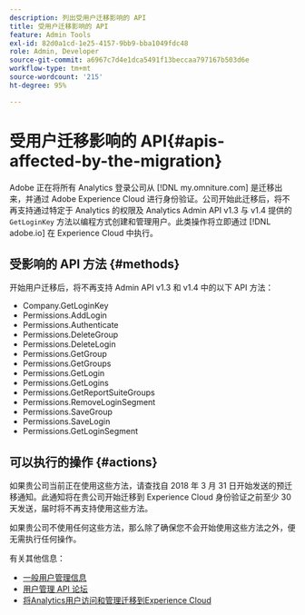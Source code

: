 ```yaml
---
description: 列出受用户迁移影响的 API
title: 受用户迁移影响的 API
feature: Admin Tools
exl-id: 82d0a1cd-1e25-4157-9bb9-bba1049fdc48
role: Admin, Developer
source-git-commit: a6967c7d4e1dca5491f13beccaa797167b503d6e
workflow-type: tm+mt
source-wordcount: '215'
ht-degree: 95%

---
```


# 受用户迁移影响的 API{#apis-affected-by-the-migration}

Adobe 正在将所有 Analytics 登录公司从 [!DNL my.omniture.com] 是迁移出来，并通过 Adobe Experience Cloud 进行身份验证。公司开始此迁移后，将不再支持通过特定于 Analytics 的权限及 Analytics Admin API v1.3 与 v1.4 提供的 `GetLoginKey` 方法以编程方式创建和管理用户。此类操作将立即通过 [!DNL adobe.io] 在 Experience Cloud 中执行。

## 受影响的 API 方法 {#methods}

开始用户迁移后，将不再支持 Admin API v1.3 和 v1.4 中的以下 API 方法：

* Company.GetLoginKey
* Permissions.AddLogin
* Permissions.Authenticate
* Permissions.DeleteGroup
* Permissions.DeleteLogin
* Permissions.GetGroup
* Permissions.GetGroups
* Permissions.GetLogin
* Permissions.GetLogins
* Permissions.GetReportSuiteGroups
* Permissions.RemoveLoginSegment
* Permissions.SaveGroup
* Permissions.SaveLogin
* Permissions.GetLoginSegment

## 可以执行的操作 {#actions}

如果贵公司当前正在使用这些方法，请查找自 2018 年 3 月 31 日开始发送的预迁移通知。此通知将在贵公司开始迁移到 Experience Cloud 身份验证之前至少 30 天发送，届时将不再支持使用这些方法。

如果贵公司不使用任何这些方法，那么除了确保您不会开始使用这些方法之外，便无需执行任何操作。

有关其他信息：

* [一般用户管理信息](https://helpx.adobe.com/cn/enterprise/help/users.html)
* [用户管理 API 论坛](https://community.adobe.com/t5/enterprise-teams/bd-p/enterprise-and-teams)
* [将Analytics用户访问和管理迁移到Experience Cloud](/help/admin/tools/user-management/user-migration/c-migration-tool.md)
